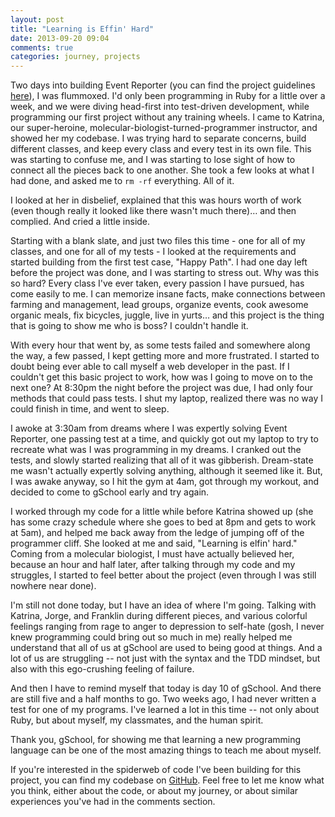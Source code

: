 ```yaml
---
layout: post
title: "Learning is Effin' Hard"
date: 2013-09-20 09:04
comments: true
categories: journey, projects
---
```


Two days into building Event Reporter (you can find the project guidelines [here](http://tutorials.jumpstartlab.com/projects/event_reporter.html)), I was flummoxed. <!-- more -->I'd only been programming in Ruby for a little over a week, and we were diving head-first into test-driven development, while programming our first project without any training wheels. I came to Katrina, our super-heroine, molecular-biologist-turned-programmer instructor, and showed her my codebase. I was trying hard to separate concerns, build different classes, and keep every class and every test in its own file. This was starting to confuse me, and I was starting to lose sight of how to connect all the pieces back to one another. She took a few looks at what I had done, and asked me to `rm -rf` everything. All of it.

I looked at her in disbelief, explained that this was hours worth of work (even though really it looked like there wasn't much there)… and then complied. And cried a little inside.

Starting with a blank slate, and just two files this time - one for all of my classes, and one for all of my tests - I looked at the requirements and started building from the first test case, "Happy Path". I had one day left before the project was done, and I was starting to stress out. Why was this so hard? Every class I've ever taken, every passion I have pursued, has come easily to me. I can memorize insane facts, make connections between farming and management, lead groups, organize events, cook awesome organic meals, fix bicycles, juggle, live in yurts… and this project is the thing that is going to show me who is boss? I couldn't handle it.

With every hour that went by, as some tests failed and somewhere along the way, a few passed, I kept getting more and more frustrated. I started to doubt being ever able to call myself a web developer in the past. If I couldn't get this basic project to work, how was I going to move on to the next one? At 8:30pm the night before the project was due, I had only four methods that could pass tests. I shut my laptop, realized there was no way I could finish in time, and went to sleep.

I awoke at 3:30am from dreams where I was expertly solving Event Reporter, one passing test at a time, and quickly got out my laptop to try to recreate what was I was programming in my dreams. I cranked out the tests, and slowly started realizing that all of it was gibberish. Dream-state me wasn't actually expertly solving anything, although it seemed like it. But, I was awake anyway, so I hit the gym at 4am, got through my workout, and decided to come to gSchool early and try again.

I worked through my code for a little while before Katrina showed up (she has some crazy schedule where she goes to bed at 8pm and gets to work at 5am), and helped me back away from the ledge of jumping off of the programmer cliff. She looked at me and said, "Learning is elfin' hard." Coming from a molecular biologist, I must have actually believed her, because an hour and  half later, after talking through my code and my struggles, I started to feel better about the project (even through I was still nowhere near done).

I'm still not done today, but I have an idea of where I'm going. Talking with Katrina, Jorge, and Franklin during different pieces, and various colorful feelings ranging from rage to anger to depression to self-hate (gosh, I never knew programming could bring out so much in me) really helped me understand that all of us at gSchool are used to being good at things. And a lot of us are struggling -- not just with the syntax and the TDD mindset, but also with this ego-crushing feeling of failure. 

And then I have to remind myself that today is day 10 of gSchool. And there are still five and a half months to go. Two weeks ago, I had never written a test for one of my programs. I've learned a lot in this time -- not only about Ruby, but about myself, my classmates, and the human spirit.

Thank you, gSchool, for showing me that learning a new programming language can be one of the most amazing things to teach me about myself.

If you're interested in the spiderweb of code I've been building for this project, you can find my codebase on [GitHub](https://github.com/pzula/event_reporter). Feel free to let me know what you think, either about the code, or about my journey, or about similar experiences you've had in the comments section.